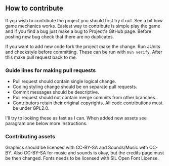 ## How to contribute

If you wish to contribute the project you should first try it out. See a bit
how game mechanics works. Easiest way to contribute is simple play the game
and if you find a bug just make a bug to Project's GitHub page. Before posting
new bug check that there are no duplicates.

If you want to add new code fork the project make the change. Run JUnits and 
checkstyle before committing. These can be run with ``mvn verify``. After this make
pull request back to me.

### Guide lines for making pull requests

 * Pull request should contain single logical change. 
 * Coding styling change should be on separate pull requests.
 * Commit messages should be descriptive.
 * Pull request should not contain merge commits from other branches.
 * Contributors retain their original copyrights. All code contributions must be under GPL2.0.
 
I'll try to looking these as fast as I can. When
added new assets see paragram one below more instructions. 

### Contributing assets

Graphics should be licensed with CC-BY-SA and Sounds/Music with CC-BY. Also CC-BY-SA
for music and sounds is okay, but the credits page must be then changed.
Fonts needs to be licensed with SIL Open Font License.
